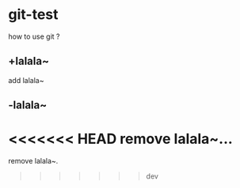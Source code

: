 # git-test
how to use git ?
## +lalala~
add lalala~
## -lalala~
<<<<<<< HEAD
remove lalala~...
=======
remove lalala~.
>>>>>>> dev

